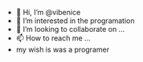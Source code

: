 - 👋 Hi, I’m @vibenice
- 👀 I’m interested in the programation
- 💞️ I’m looking to collaborate on ...
- 📫 How to reach me ...
- my wish is was a programer 
<!---
vibenice/vibenice is a ✨ special ✨ repository because its `README.md` (this file) appears on your GitHub profile.
You can click the Preview link to take a look at your changes.
--->
